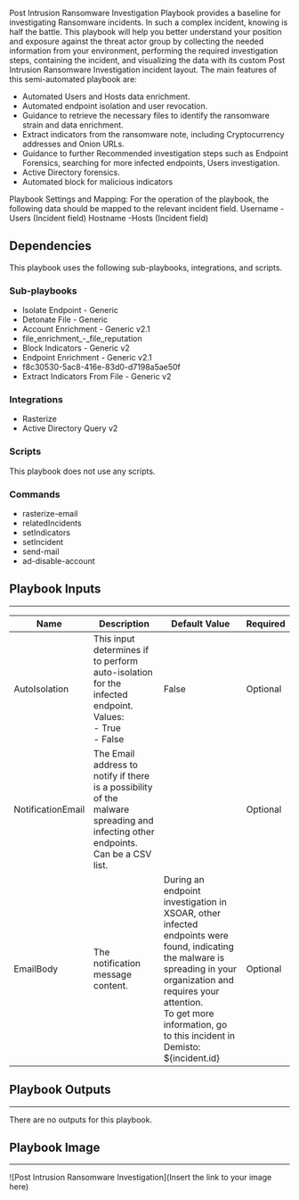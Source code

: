 Post Intrusion Ransomware Investigation Playbook provides a baseline for investigating Ransomware incidents.
In such a complex incident, knowing is half the battle.
This playbook will help you better understand your position and exposure against the threat actor group by collecting the needed information from your environment, performing the required investigation steps, containing the incident, and visualizing the data with its custom Post Intrusion Ransomware Investigation incident layout.
The main features of this semi-automated playbook are:
 - Automated Users and Hosts data enrichment.
 - Automated endpoint isolation and user revocation.
 - Guidance to retrieve the necessary files to identify the ransomware strain and data enrichment.
 - Extract indicators from the ransomware note, including Cryptocurrency addresses and Onion URLs.
 - Guidance to further Recommended investigation steps such as Endpoint Forensics, searching for more infected endpoints, Users investigation.
 -  Active Directory forensics. 
 - Automated block for malicious indicators 

Playbook Settings and Mapping:
For the operation of the playbook, the following data should be mapped to the relevant incident field.
Username - Users (Incident field)
Hostname  -Hosts (Incident field)





## Dependencies
This playbook uses the following sub-playbooks, integrations, and scripts.

### Sub-playbooks
* Isolate Endpoint - Generic
* Detonate File - Generic
* Account Enrichment - Generic v2.1
* file_enrichment_-_file_reputation
* Block Indicators - Generic v2
* Endpoint Enrichment - Generic v2.1
* f8c30530-5ac8-416e-83d0-d7198a5ae50f
* Extract Indicators From File - Generic v2

### Integrations
* Rasterize
* Active Directory Query v2

### Scripts
This playbook does not use any scripts.

### Commands
* rasterize-email
* relatedIncidents
* setIndicators
* setIncident
* send-mail
* ad-disable-account

## Playbook Inputs
---

| **Name** | **Description** | **Default Value** | **Required** |
| --- | --- | --- | --- |
| AutoIsolation | This input determines if to perform auto-isolation for the infected endpoint.<br/>Values:<br/>- True<br/>- False  | False | Optional |
| NotificationEmail | The Email address to notify if there is a possibility of the malware spreading and infecting other endpoints.<br/>Can be a CSV list. |  | Optional |
| EmailBody | The notification message content. | During an endpoint investigation in XSOAR, other infected endpoints were found, indicating the malware is spreading in your organization and requires your attention.<br/>To get more information, go to this incident in Demisto: ${incident.id} | Optional |

## Playbook Outputs
---
There are no outputs for this playbook.

## Playbook Image
---
![Post Intrusion Ransomware Investigation](Insert the link to your image here)